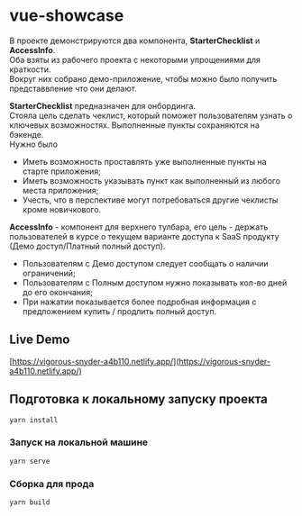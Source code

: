 # vue-showcase
В проекте демонстрируются два компонента, **StarterChecklist** и **AccessInfo**.  
Оба взяты из рабочего проекта с некоторыми упрощениями для краткости.  
Вокруг них собрано демо-приложение, чтобы можно было получить представвление что они делают.

**StarterChecklist** предназначен для онбординга.  
Стояла цель сделать чеклист, который поможет пользователям узнать о ключевых возможностях. 
Выполненные пункты сохраняются на бэкенде.  
Нужно было
- Иметь возможность проставлять уже выполненные пункты на старте приложения;
- Иметь возможность указывать пункт как выполненный из любого места приложения;
- Учесть, что в перспективе могут потребоваться другие чеклисты кроме новичкового.

**AccessInfo** - компонент для верхнего тулбара, его цель - держать пользователей в курсе о текущем варианте доступа к SaaS продукту (Демо доступ/Платный полный доступ). 
- Пользователям с Демо доступом следует сообщать о наличии ограничений;
- Пользователям с Полным доступом нужно показывать кол-во дней до его окончания;
- При нажатии показывается более подробная информация с предложением купить / продлить полный доступ.

## Live Demo
[https://vigorous-snyder-a4b110.netlify.app/](https://vigorous-snyder-a4b110.netlify.app/)
## Подготовка к локальному запуску проекта
```
yarn install
```

### Запуск на локальной машине
```
yarn serve
```

### Сборка для прода
```
yarn build
```